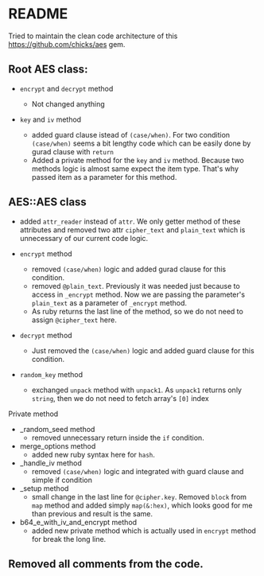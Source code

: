 # README

Tried to maintain the clean code architecture of this https://github.com/chicks/aes gem.

## Root AES class:

* `encrypt` and `decrypt` method
  - Not changed anything

* `key` and `iv` method
  - added guard clause istead of `(case/when)`. For two condition `(case/when)` seems a bit lengthy code which can be easily done by gurad clause with `return`
  - Added a private method for the `key` and `iv` method. Because two methods logic is almost same expect the item type. That's why passed item as a parameter for this method.

## AES::AES class

* added `attr_reader` instead of `attr`. We only getter method of these attributes and removed two attr `cipher_text` and `plain_text` which is unnecessary of our current code logic.

* `encrypt` method
  - removed `(case/when)` logic and added gurad clause for this condition.
  - removed `@plain_text`. Previously it was needed just because to access in `_encrypt` method. Now we are passing the parameter's `plain_text` as a parameter of `_encrypt` method.
  - As ruby returns the last line of the method, so we do not need to assign `@cipher_text` here.

* `decrypt` method
  - Just removed the `(case/when)` logic and added guard clause for this condition.

* `random_key` method
  - exchanged `unpack` method with `unpack1`. As `unpack1` returns only `string`, then we do not need to fetch array's `[0]` index

Private method

* _random_seed method
  - removed unnecessary return inside the `if` condition.
* merge_options method
  - added new ruby syntax here for `hash`.
* _handle_iv method
  - removed `(case/when)` logic and integrated with guard clause and simple if condition
* _setup method
  - small change in the last line for `@cipher.key`. Removed `block` from `map` method and added simply `map(&:hex)`, which looks good for me than previous and result is the same.
* b64_e_with_iv_and_encrypt method
  - added new private method which is actually used in `encrypt` method for break the long line.

## Removed all comments from the code.
